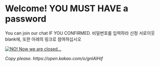 <!DOCTYPE html>
<html>
<head>
<head>
<body>

<h1>Welcome! YOU MUST HAVE a password</h1>
<p>You can join our chat IF YOU CONFIRMED. 비밀번호를 입력하라 신청 서로이웃 blank에, 또한 아래의 링크로 참여하십시오 </p>
<a href="https://blog.naver.com/hamina_hinami_1547"><img src="https://postfiles.pstatic.net/MjAyMzA1MDVfMjU2/MDAxNjgzMjEzMDA5NDA5.qUFLgB_MRtvfjtwx8af1hgLKmy9O0Xd4UIv2pF5CdiIg.ZIBuym3t19B4yRdr7xXxaNLaIiFy5C52CtX8K36qzv8g.PNG.hinamina0419/%EB%A7%A4%EB%8F%84%EC%82%AC%EC%95%85.png?type=w966" alt="NO! Now we are closed..."></a>
<p><i>Copy please. https://open.kakao.com/o/gnlAlHif</i></p>

</body>
</html>
